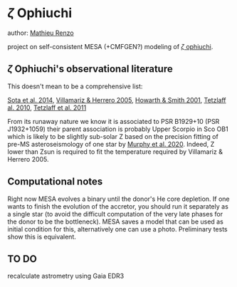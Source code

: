 # $\zeta$ Ophiuchi

author: [Mathieu Renzo](mailto:mrenzo@flatironinstitute.org)

project on self-consistent MESA (+CMFGEN?) modeling of [$\zeta$ ophiuchi](http://simbad.u-strasbg.fr/simbad/sim-id?Ident=zeta+ophiuchi&NbIdent=1&Radius=2&Radius.unit=arcmin&submit=submit+id).

## $\zeta$ Ophiuchi's observational literature

This doesn't mean to be a comprehensive list:

[Sota et al. 2014](https://ui.adsabs.harvard.edu/abs/2014ApJS..211...10S/abstract),
[Villamariz & Herrero 2005](https://www.aanda.org/articles/aa/pdf/2005/40/aa2848-05.p),
[Howarth & Smith 2001](https://ui.adsabs.harvard.edu/abs/2001MNRAS.327..353H/abstract),
[Tetzlaff al. 2010](https://ui.adsabs.harvard.edu/abs/2010MNRAS.402.2369T/abstract),
[Tetzlaff et al. 2011](https://ui.adsabs.harvard.edu/abs/2011MNRAS.410..190T/abstract)

From its runaway nature we know it is associated to PSR B1929+10 (PSR
J1932+1059) their parent association is probably Upper Scorpio in Sco
OB1 which is likely to be slightly sub-solar Z based on the precision
fitting of pre-MS asteroseismology of one star by [Murphy et al. 2020](https://ui.adsabs.harvard.edu/abs/2020arXiv201111821M/abstract).
Indeed, Z lower than Zsun is required to fit the temperature required
by Villamariz & Herrero 2005.

## Computational notes

Right now MESA evolves a binary until the donor's He core depletion.
If one wants to finish the evolution of the accretor, you should run
it separately as a single star (to avoid the difficult computation of
the very late phases for the donor to be the bottleneck). MESA saves a
model that can be used as initial condition for this, alternatively
one can use a photo. Preliminary tests show this is equivalent.


## TO DO

recalculate astrometry using Gaia EDR3
